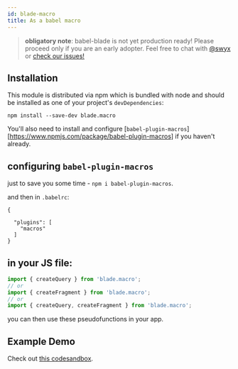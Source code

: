 ```yaml
---
id: blade-macro
title: As a babel macro
---
```


> **obligatory note**: babel-blade is not yet production ready! Please proceed only if you are an early adopter. Feel free to chat with [@swyx](https://twitter.com/swyx) or [check our issues!](https://github.com/sw-yx/babel-blade/issues/)

## Installation

This module is distributed via npm which is bundled with node and
should be installed as one of your project's `devDependencies`:

```
npm install --save-dev blade.macro
```

You'll also need to install and configure
[`babel-plugin-macros`][https://www.npmjs.com/package/babel-plugin-macros] if you haven't already.

## configuring `babel-plugin-macros`

just to save you some time - `npm i babel-plugin-macros`.

and then in `.babelrc`:

```
{

  "plugins": [
    "macros"
  ]
}
```

## in your JS file:

```js
import { createQuery } from 'blade.macro';
// or
import { createFragment } from 'blade.macro';
// or
import { createQuery, createFragment } from 'blade.macro';
```

you can then use these pseudofunctions in your app.

## Example Demo

Check out [this codesandbox](https://codesandbox.io/s/4lwoovknx9).
